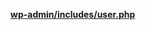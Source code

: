 <p><b><a href="https://developer.wordpress.org/reference/files/wp-admin/includes/user.php/">wp-admin/includes/user.php</a></b></p>
